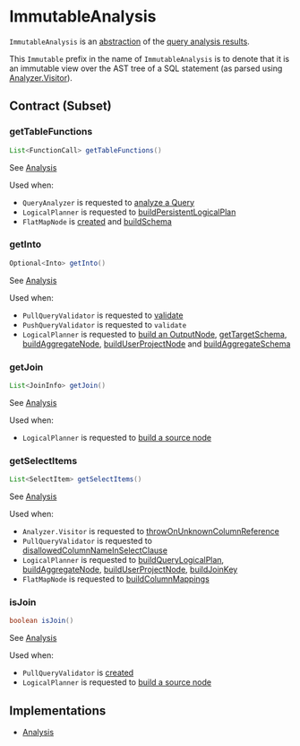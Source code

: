 # ImmutableAnalysis

`ImmutableAnalysis` is an [abstraction](#contract) of the [query analysis results](#implementations).

This `Immutable` prefix in the name of `ImmutableAnalysis` is to denote that it is an immutable view over the AST tree of a SQL statement (as parsed using [Analyzer.Visitor](Analyzer.Visitor.md)).

## Contract (Subset)

### <span id="getTableFunctions"> getTableFunctions

```java
List<FunctionCall> getTableFunctions()
```

See [Analysis](Analysis.md#getTableFunctions)

Used when:

* `QueryAnalyzer` is requested to [analyze a Query](QueryAnalyzer.md#analyze)
* `LogicalPlanner` is requested to [buildPersistentLogicalPlan](../planner/LogicalPlanner.md#buildPersistentLogicalPlan)
* `FlatMapNode` is [created](../planner/FlatMapNode.md#tableFunctions) and [buildSchema](../planner/FlatMapNode.md#buildSchema)

### <span id="getInto"> getInto

```java
Optional<Into> getInto()
```

See [Analysis](Analysis.md#getInto)

Used when:

* `PullQueryValidator` is requested to [validate](PullQueryValidator.md#validate)
* `PushQueryValidator` is requested to `validate`
* `LogicalPlanner` is requested to [build an OutputNode](../planner/LogicalPlanner.md#buildOutputNode), [getTargetSchema](../planner/LogicalPlanner.md#getTargetSchema), [buildAggregateNode](../planner/LogicalPlanner.md#buildAggregateNode), [buildUserProjectNode](../planner/LogicalPlanner.md#buildUserProjectNode) and [buildAggregateSchema](../planner/LogicalPlanner.md#buildAggregateSchema)

### <span id="getJoin"> getJoin

```java
List<JoinInfo> getJoin()
```

See [Analysis](Analysis.md#getJoin)

Used when:

* `LogicalPlanner` is requested to [build a source node](../planner/LogicalPlanner.md#buildSourceNode)

### <span id="getSelectItems"> getSelectItems

```java
List<SelectItem> getSelectItems()
```

See [Analysis](Analysis.md#getSelectItems)

Used when:

* `Analyzer.Visitor` is requested to [throwOnUnknownColumnReference](Analyzer.Visitor.md#throwOnUnknownColumnReference)
* `PullQueryValidator` is requested to [disallowedColumnNameInSelectClause](PullQueryValidator.md#disallowedColumnNameInSelectClause)
* `LogicalPlanner` is requested to [buildQueryLogicalPlan](../planner/LogicalPlanner.md#buildQueryLogicalPlan), [buildAggregateNode](../planner/LogicalPlanner.md#buildAggregateNode), [buildUserProjectNode](../planner/LogicalPlanner.md#buildUserProjectNode), [buildJoinKey](../planner/LogicalPlanner.md#buildJoinKey)
* `FlatMapNode` is requested to [buildColumnMappings](../planner/FlatMapNode.md#buildColumnMappings)

### <span id="isJoin"> isJoin

```java
boolean isJoin()
```

See [Analysis](Analysis.md#isJoin)

Used when:

* `PullQueryValidator` is [created](PullQueryValidator.md#RULES)
* `LogicalPlanner` is requested to [build a source node](../planner/LogicalPlanner.md#buildSourceNode)

## Implementations

* [Analysis](Analysis.md)
